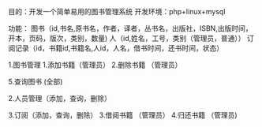 目的：开发一个简单易用的图书管理系统
开发环境：php+linux+mysql

功能：
图书（id,书名,原书名，作者，译者，丛书名，出版社，ISBN,出版时间，开本，页码，版次，类别，数量)
人（id,姓名，工号，类别（管理员，普通））
订阅记录（id，书籍id,书籍名,人id，人名，借书时间，还书时间，状态）


1.图书管理
 1.添加书籍（管理员）
 2.删除书籍 （管理员）

 5.查询图书  (全部)

2.人员管理（添加，查询，删除）

3.订阅（添加，查询，删除）
 3.借阅书籍 （管理员）
 4.归还书籍 （管理员)


